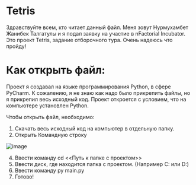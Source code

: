# Tetris

Здравствуйте всем, кто читает данный файл. Меня зовут Нурмухамбет Жанибек Талгатулы и я подал заявку на участие в nFactorial Incubator.
Это проект Tetris, задание отборочного тура. Очень надеюсь что пройду!

# Как открыть файл:
Проект я создавал на языке программирования Python, в сфере PyCharm. К сожалению, я не знаю как надо было прикрепить файлы, но я прикрепил весь исходный код.
Проект откроется с условием, что на компьютере установлен Python.

Чтобы открыть файл, необходимо:
  1. Скачать весь исходный код на компьютер в отдельную папку.
  2. Открыть Командную строку

![image](https://github.com/wohdrv/Tetris/assets/133672243/1efd6d56-bb35-4679-8a75-58ffce84a4b9)


  4. Ввести команду cd <<Путь к папке с проектом>>
  5. Ввести диск, где находится папка с проектом. (Например C: или D:)
  6. Ввести команду py main.py
  7. Готово!

